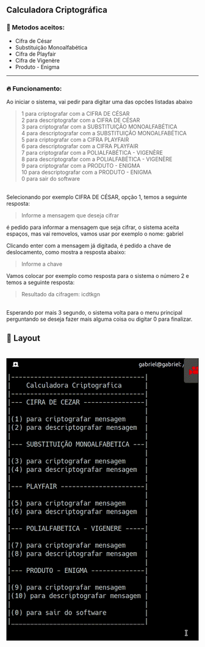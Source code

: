 ## Calculadora Criptográfica

### 🚀 Metodos aceitos:
- Cifra de César
- Substituição Monoalfabética 
- Cifra de Playfair
- Cifra de Vigenère
- Produto - Enigma
---
### 🔥 Funcionamento:

Ao iniciar o sistema, vai pedir para digitar uma das opcões listadas abaixo 
<blockquote>
1 para criptografar com a CIFRA DE CÉSAR<br>                             
2 para descriptografar com a CIFRA DE CÉSAR<br>                             
3 para criptografar com a SUBSTITUIÇÃO MONOALFABÉTICA <br>
4 para descriptografar com a SUBSTITUIÇÃO MONOALFABÉTICA <br>
5 para criptografar com a CIFRA PLAYFAIR<br>  
6 para descriptografar com a CIFRA PLAYFAIR<br>  
7 para criptografar com a POLIALFABÉTICA - VIGENÈRE  <br> 
8 para descriptografar com a POLIALFABÉTICA - VIGENÈRE  <br> 
9 para criptografar com a PRODUTO - ENIGMA<br>   
10 para descriptografar com a PRODUTO - ENIGMA<br>   
0 para sair do software  <br>
</blockquote>          
<br>
Selecionando por exemplo CIFRA DE CÉSAR, opção 1, temos a seguinte resposta:
<br>

<blockquote>Informe a mensagem que deseja cifrar </blockquote>

é pedido para informar a mensagem que seja cifrar, o sistema aceita espaços, mas vai removelos, vamos usar por exemplo o nome: gabriel

Clicando enter com a mensagem já digitada, é pedido a chave de deslocamento, como mostra a resposta abaixo: 

<blockquote> Informe a chave </blockquote>

Vamos colocar por exemplo como resposta para o sistema o número 2 e temos a seguinte resposta: 
<blockquote> Resultado da cifragem: icdtkgn </blockquote>
<br>
Esperando por mais 3 segundo, o sistema volta para o menu principal perguntando se deseja fazer mais alguma coisa ou digitar 0 para finalizar.

## 🔖 Layout

<h1 align="center">
    <img alt="Calculadora" title="#calc-cripto" src=".github/CalcCripto.GIF" />
</h1>